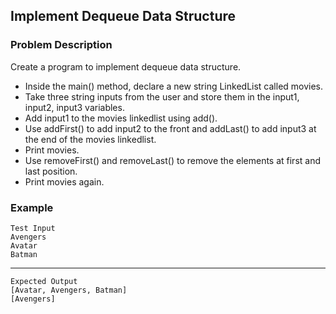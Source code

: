 ## Implement Dequeue Data Structure

### Problem Description
Create a program to implement dequeue data structure.

- Inside the main() method, declare a new string LinkedList called movies.
- Take three string inputs from the user and store them in the input1, input2, input3 variables.
- Add input1 to the movies linkedlist using add().
- Use addFirst() to add input2 to the front and addLast() to add input3 at the end of the movies linkedlist.
- Print movies.
- Use removeFirst() and removeLast() to remove the elements at first and last position.
- Print movies again.

### Example
    Test Input
    Avengers
    Avatar
    Batman
-----
    Expected Output
    [Avatar, Avengers, Batman]
    [Avengers]
